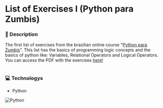 # List of Exercises I (Python para Zumbis)

### 📜 Description
The first list of exercises from the brazilian online course "[Python para Zumbis](https://www.youtube.com/watch?v=YO58tXerKDc&list=PLUukMN0DTKCtbzhbYe2jdF4cr8MOWClXc)". This list has the basics of programming logic concepts and the basics of python like: Variables, Relational Operators and Logical Operators.
You can access the PDF with the exercises [here!](https://www.dropbox.com/sh/m9wio7ock77yowd/AAAR3ogXRJqhd5Uw3NthvS0Ia?dl=0&preview=Lista+de+Exerc%C3%ADcios+I+Python+para+Zumbis.pdf)
<br/><br/>

### 💻 Technologys
- Python

<img alt="Python" src="https://img.shields.io/badge/Python-222222.svg?style=for-the-badge&logo=python&logoColor=%2361DAFB"/>
